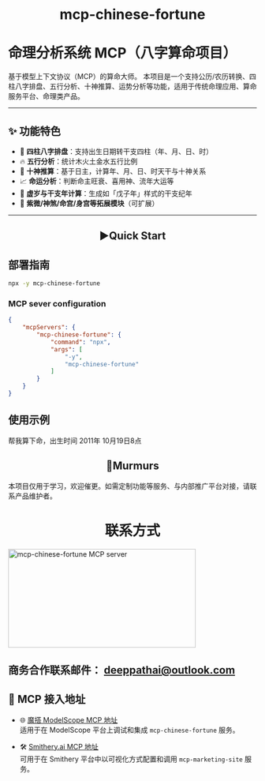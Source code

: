 <div align="center">

# mcp-chinese-fortune

</div> 


# 命理分析系统 MCP（八字算命项目）

基于模型上下文协议（MCP）的算命大师。
本项目是一个支持公历/农历转换、四柱八字排盘、五行分析、十神推算、运势分析等功能，适用于传统命理应用、算命服务平台、命理类产品。

---

## ✨ 功能特色

- 🧮 **四柱八字排盘**：支持出生日期转干支四柱（年、月、日、时）
- 🔥 **五行分析**：统计木火土金水五行比例
- 🧙 **十神推算**：基于日主，计算年、月、日、时天干与十神关系
- 📈 **命运分析**：判断命主旺衰、喜用神、流年大运等
- 📆 **虚岁与干支年计算**：生成如「戊子年」样式的干支纪年
- 🏮 **紫微/神煞/命宫/身宫等拓展模块**（可扩展）

---

## <div align="center">▶️Quick Start</div>

## 部署指南

~~~bash
npx -y mcp-chinese-fortune
~~~

### MCP sever configuration

~~~json
{
    "mcpServers": {
        "mcp-chinese-fortune": {
            "command": "npx",
            "args": [
                "-y",
                "mcp-chinese-fortune"
            ]
        }
    }
}
~~~

## 使用示例

帮我算下命，出生时间 2011年 10月19日8点


## <div align="center">💭Murmurs</div>
本项目仅用于学习，欢迎催更。如需定制功能等服务、与内部推广平台对接，请联系产品维护者。

<div align="center"><h1>联系方式</h1></div>
  <img width="380" height="200" src="./doc/dpai.jpg" alt="mcp-chinese-fortune MCP server" />
  
  ## 商务合作联系邮件：  [deeppathai@outlook.com](mailto:deeppathai@outlook.com)

</div>


## 🧠 MCP 接入地址

- 🌐 [魔搭 ModelScope MCP 地址](https://modelscope.cn/mcp/servers/deeppathai/mcp-chinese-fortune)  
  适用于在 ModelScope 平台上调试和集成 `mcp-chinese-fortune` 服务。

- 🛠️ [Smithery.ai MCP 地址](https://smithery.ai/server/@deeppath-ai/mcp-chinese-fortune)  
  可用于在 Smithery 平台中以可视化方式配置和调用 `mcp-marketing-site` 服务。

